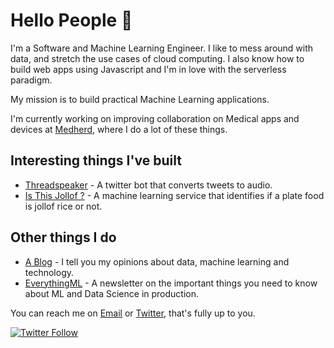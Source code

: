 # Hello People 👋

<!--
**chidindu-ogbonna/chidindu-ogbonna** is a ✨ _special_ ✨ repository because its `README.md` (this file) appears on your GitHub profile.
-->
I'm a Software and Machine Learning Engineer. I like to mess around with data, and stretch the use cases of cloud computing. I also know how to build web apps using Javascript and I'm in love with the serverless paradigm.

My mission is to build practical Machine Learning applications.

I'm currently working on improving collaboration on Medical apps and devices at [Medherd](https://medherd.com), where I do a lot of these things.

## Interesting things I've built
* [Threadspeaker](https://twitter.com/threadspeaker) - A twitter bot that converts tweets to audio.
* [Is This Jollof ?](https://isthisjollof.com) - A machine learning service that identifies if a plate food is jollof rice or not.

## Other things I do
* [A Blog](https://chidinduogbonna.com/blog) - I tell you my opinions about data, machine learning and technology.
* [EverythingML](https://everythingml.com) - A newsletter on the important things you need to know about ML and Data Science in production.
<!-- List the projects done
* DAtahorror - Does so so so an so-->

You can reach me on  [Email](mailto:hello@chidinduogbonna.com) or [Twitter](https://twitter.com/chidinduogbonna), that's fully up to you.


[![Twitter Follow](https://img.shields.io/twitter/follow/chidinduogbonna?label=Follow&style=social)](https://twitter.com/chidinduogbonna)

